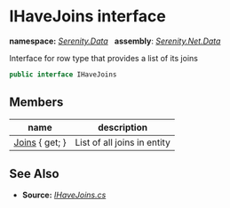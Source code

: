 # IHaveJoins interface
**namespace:** *[Serenity.Data](../README.md#serenity.data-namespace)*   **assembly**: *[Serenity.Net.Data](../README.md)*

Interface for row type that provides a list of its joins

```csharp
public interface IHaveJoins
```

## Members

| name | description |
| --- | --- |
| [Joins](IHaveJoins/Joins.md) { get; } | List of all joins in entity |

## See Also

* **Source:** *[IHaveJoins.cs](https://github.com/serenity-is/Serenity/blob/master/src/Serenity.Net.Data/QueryModel/IHaveJoins.cs)*